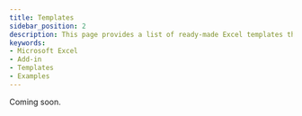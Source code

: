 ```yaml
---
title: Templates
sidebar_position: 2
description: This page provides a list of ready-made Excel templates that you can download to get started with your financial analysis. These templates are designed to help you perform a variety of tasks, from equity analysis to economic analysis. They can be used as-is or customized to suit your needs.
keywords:
- Microsoft Excel
- Add-in
- Templates
- Examples
---
```


Coming soon.
